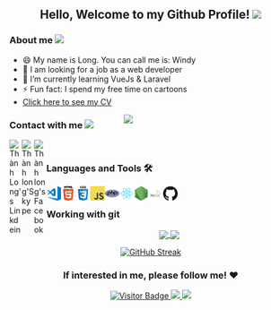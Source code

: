 <h2 align=center>  Hello, Welcome to my Github Profile! <img src="https://media.giphy.com/media/bcKmIWkUMCjVm/giphy.gif" width="100" /></h2>

### About me <img src="https://emojis.slackmojis.com/emojis/images/1588315024/8823/hyperkitty.gif?1588315024" width="32px"/>
- 😄 My name is Long. You can call me is: Windy<br/>
- 🤔 I am looking for a job as a web developer<br/>
- 🌱 I’m currently learning VueJs & Laravel<br/> 
- ⚡ Fun fact: I spend my free time on cartoons<br/>
- [Click here to see my CV](https://nguyenthanhlong11.github.io/)
<p>
 <img align="right" src="https://raw.githubusercontent.com/nguyenthanhlong11/nguyenthanhlong11/master/Assets/programmer.gif" width="300px alt="programmergif">
</p>

### Contact with me <img src="https://raw.githubusercontent.com/nguyenthanhlong11/nguyenthanhlong11/master/Assets/handshake.gif" height="32px">
<a href="https://www.linkedin.com/in/thanh-long/">
  <img align="left" alt="Thành Long's Linkdein" width="22px" src="https://cdn.jsdelivr.net/npm/simple-icons@v3/icons/linkedin.svg" />
</a>
<a href="https://join.skype.com/invite/UwqRy00TIzKX">
  <img align="left" alt="Thành long'Skype" width="22px" src="http://simpleicon.com/wp-content/uploads/skype.png" />
</a>
<a href="https://www.facebook.com/thanh.long117/">
  <img align="left" alt="Thành long's Facebook" width="22px" src="https://cdn.jsdelivr.net/npm/simple-icons@v3/icons/facebook.svg" />
</a><br/>

### Languages and Tools 🛠
<a href="https://github.com/nguyenthanhlong11">
  <img align="left" alt="Visual Studio Code" width="26px"
  src="https://raw.githubusercontent.com/github/explore/80688e429a7d4ef2fca1e82350fe8e3517d3494d/topics/visual-studio-code/visual-studio-code.png" />
</a>
<a href="https://github.com/nguyenthanhlong11">
  <img align="left" alt="HTML5" width="26px"
   src="https://raw.githubusercontent.com/github/explore/80688e429a7d4ef2fca1e82350fe8e3517d3494d/topics/html/html.png" />
</a>
 
<a href="https://github.com/nguyenthanhlong11">
<img align="left" alt="CSS3" width="26px"
 src="https://raw.githubusercontent.com/github/explore/80688e429a7d4ef2fca1e82350fe8e3517d3494d/topics/css/css.png" />
</a>
 
<a href="https://github.com/nguyenthanhlong11">
  <img align="left" alt="JavaScript" width="26px"
   src="https://raw.githubusercontent.com/github/explore/80688e429a7d4ef2fca1e82350fe8e3517d3494d/topics/javascript/javascript.png" />
</a>
 
<a href="https://github.com/nguyenthanhlong11">
  <img align="left" alt="JavaScript" width="26px"
   src="https://raw.githubusercontent.com/github/explore/ccc16358ac4530c6a69b1b80c7223cd2744dea83/topics/php/php.png" />
 </a>
 
<a href="https://github.com/nguyenthanhlong11">
  <img align="left" alt="React.js" width="26px"
   src="https://raw.githubusercontent.com/github/explore/80688e429a7d4ef2fca1e82350fe8e3517d3494d/topics/react/react.png" />
</a>

<a href="https://github.com/nguyenthanhlong11">
  <img align="left" alt="Node.js" width="26px"
   src="https://raw.githubusercontent.com/github/explore/80688e429a7d4ef2fca1e82350fe8e3517d3494d/topics/nodejs/nodejs.png" />
</a>

<a href="https://github.com/nguyenthanhlong11">
 <img align="left" alt="MySQL" width="26px"
 src="https://raw.githubusercontent.com/github/explore/80688e429a7d4ef2fca1e82350fe8e3517d3494d/topics/mysql/mysql.png" />
</a>

<a href="https://github.com/nguyenthanhlong11">
  <img align="left" alt="GitHub" width="26px"
   src="https://raw.githubusercontent.com/github/explore/78df643247d429f6cc873026c0622819ad797942/topics/github/github.png" />
</a>
<br/>

### Working with git
<p align=center>
  <a href="https://github.com/nguyenthanhlong11">
    <img height=175 align="center" src="https://github-readme-stats.vercel.app/api?username=nguyenthanhlong11&show_icons=true&theme=gotham">
  </a>
  <a href="https://github.com/nguyenthanhlong11">
  <img height=175 align="center" src="https://github-readme-stats.vercel.app/api/top-langs/?username=nguyenthanhlong11&layout=compact&theme=gotham" />
  </a>
</p>
<div align=center>
  <a href="https://github.com/nguyenthanhlong11">
 
 [![GitHub Streak](https://github-readme-streak-stats.herokuapp.com/?user=nguyenthanhlong11&theme=gotham)](https://github.com/nguyenthanhlong11/nguyenthanhlong11)
  </a>
</div>
<div align="center">

### If interested in me, please follow me! ❤️

</div>
 
 <div align="center">
  <a href="https://github.com/nguyenthanhlong11">
  
  ![Visitor Badge](https://visitor-badge.laobi.icu/badge?page_id=nguyenthanhlong11.nguyenthanhlong11)
  </a>
  <a href="https://github.com/nguyenthanhlong11">
    <img href="https://github.com/nguyenthanhlong11" src="https://img.shields.io/github/stars/nguyenthanhlong11/nguyenthanhlong11"/>
  </a>
  <a href="https://github.com/nguyenthanhlong11">
    <img href="https://github.com/nguyenthanhlong11" src="https://img.shields.io/github/forks/nguyenthanhlong11/nguyenthanhlong11"/>
  </a>
 </div>

